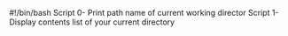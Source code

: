 #!/bin/bash
Script 0- Print path name of current working director
Script 1- Display contents list of your current directory
